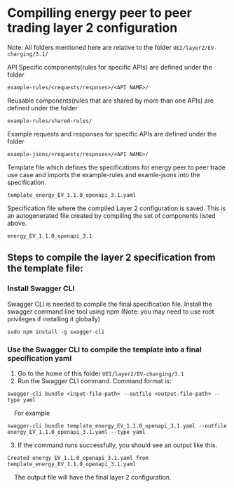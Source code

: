 # Compilling energy peer to peer trading layer 2 configuration

Note: All folders mentioned here are relative to the folder ``` UEI/layer2/EV-charging/3.1/ ```

API Specific components(rules for specific APIs) are defined under the folder

```
example-rules/<requests/respnses>/<API NAME>/
```

Reusable components(rules that are shared by more than one APIs) are defined under the folder

```
example-rules/shared-rules/
```

Example requests and responses for specific APIs are defined under the folder

```
example-jsons/<requests/respnses>/<API NAME>/
```

Template file which defines the specifications for energy peer to peer trade use case and imports the example-rules and examle-jsons into the specification.
```
template_energy_EV_1.1.0_openapi_3.1.yaml
```

Specification file where the compiled Layer 2 configuration is saved. This is an autogenerated file created by compiling the set of components listed above.
```
energy_EV_1.1.0_openapi_3.1
```

## Steps to compile the layer 2 specification from the template file:

### Install Swagger CLI
Swagger CLI is needed to compile the final specification file. Install the swagger command line tool using npm (Note: you may need to use root privileges if installing it globally)

```
sudo npm install -g swagger-cli
```

### Use the Swagger CLI to compile the template into a final specification yaml
1. Go to the home of this folder ``` UEI/layer2/EV-charging/3.1 ```
2. Run the Swagger CLI command. Command format is:
```
swagger-cli bundle <input-file-path> --outfile <output-file-path> --type yaml
```
&nbsp;&nbsp;&nbsp;&nbsp;For example
```
swagger-cli bundle template_energy_EV_1.1.0_openapi_3.1.yaml --outfile energy_EV_1.1.0_openapi_3.1.yaml --type yaml
```
3. If the command runs successfully, you should see an output like this.
```
Created energy_EV_1.1.0_openapi_3.1.yaml from template_energy_EV_1.1.0_openapi_3.1.yaml
```
&nbsp;&nbsp;&nbsp;&nbsp;The output file will have the final layer 2 configuration.
